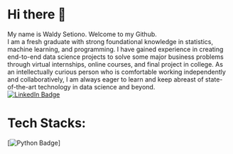 # Hi there 👋
My name is Waldy Setiono. Welcome to my Github.<br/>
I am a fresh graduate with strong foundational knowledge in statistics, machine learning, and programming. I have gained experience in creating end-to-end data science projects to solve some major business problems through virtual internships, online courses, and final project in college. As an intellectually curious person who is comfortable working independently and collaboratively, I am always eager to learn and keep abreast of state-of-the-art technology in data science and beyond.<br/>
[![LinkedIn Badge](https://img.shields.io/badge/LinkedIn-Profile-informational?style=flat&logo=linkedin&logoColor=white&color=0D76A8)](https://www.linkedin.com/in/waldysetiono/)

# Tech Stacks:
[![Python Badge](https://img.shields.io/badge/python-v3.7-blue)]
<!--
**waldysetio/waldysetio** is a ✨ _special_ ✨ repository because its `README.md` (this file) appears on your GitHub profile.

Here are some ideas to get you started:

- 🔭 I’m currently working on ...
- 🌱 I’m currently learning ...
- 👯 I’m looking to collaborate on ...
- 🤔 I’m looking for help with ...
- 💬 Ask me about ...
- 📫 How to reach me: ...
- 😄 Pronouns: ...
- ⚡ Fun fact: ...
-->
